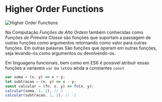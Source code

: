 # Higher Order Functions
![Higher Order Functions](http://i.imgur.com/jRvXtcO.jpg)

Na Computação _Funções de Alta Ordem_ também conhecidas como _Funções de Primeira Classe_
são funções que suportam a passagem de outras funções como argumentos retornando como valor para outras funções.
Em outras palavras São funções que operam em outras funções, seja levando-os como argumentos ou devolvendo-os. 

Em linguagens funcionais, bem como em ES6 é possivel atribuir essas funções a variaveis `var` ou `let`ou ainda a constantes `const`


```javascript
var soma = (x, y) => x + y;
let subtracao = (x, y) => x - y;
const calcular = (fn, x, y) => fn(x, y);
calcular(soma, 1, 2); // 3
calcular(subtracao, 1, 2); // -1
```